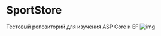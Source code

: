 # SportStore
Тестовый репозиторий для изучения ASP Core и EF
![img](images/https://github.com/artemovsergey/SportStore/blob/master/Database_Chapter%207.png)

